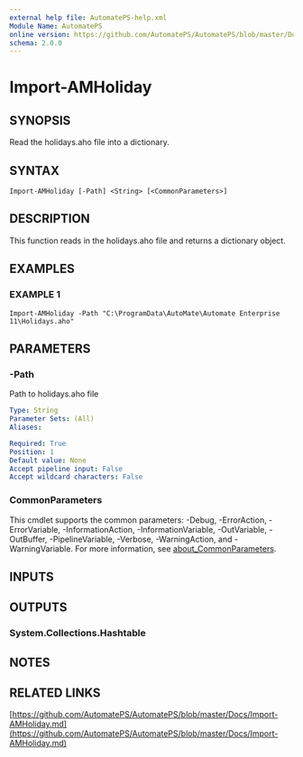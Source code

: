 ```yaml
---
external help file: AutomatePS-help.xml
Module Name: AutomatePS
online version: https://github.com/AutomatePS/AutomatePS/blob/master/Docs/Import-AMHoliday.md
schema: 2.0.0
---
```


# Import-AMHoliday

## SYNOPSIS
Read the holidays.aho file into a dictionary.

## SYNTAX

```
Import-AMHoliday [-Path] <String> [<CommonParameters>]
```

## DESCRIPTION
This function reads in the holidays.aho file and returns a dictionary object.

## EXAMPLES

### EXAMPLE 1
```
Import-AMHoliday -Path "C:\ProgramData\AutoMate\Automate Enterprise 11\Holidays.aho"
```

## PARAMETERS

### -Path
Path to holidays.aho file

```yaml
Type: String
Parameter Sets: (All)
Aliases:

Required: True
Position: 1
Default value: None
Accept pipeline input: False
Accept wildcard characters: False
```

### CommonParameters
This cmdlet supports the common parameters: -Debug, -ErrorAction, -ErrorVariable, -InformationAction, -InformationVariable, -OutVariable, -OutBuffer, -PipelineVariable, -Verbose, -WarningAction, and -WarningVariable. For more information, see [about_CommonParameters](http://go.microsoft.com/fwlink/?LinkID=113216).

## INPUTS

## OUTPUTS

### System.Collections.Hashtable
## NOTES

## RELATED LINKS

[https://github.com/AutomatePS/AutomatePS/blob/master/Docs/Import-AMHoliday.md](https://github.com/AutomatePS/AutomatePS/blob/master/Docs/Import-AMHoliday.md)

